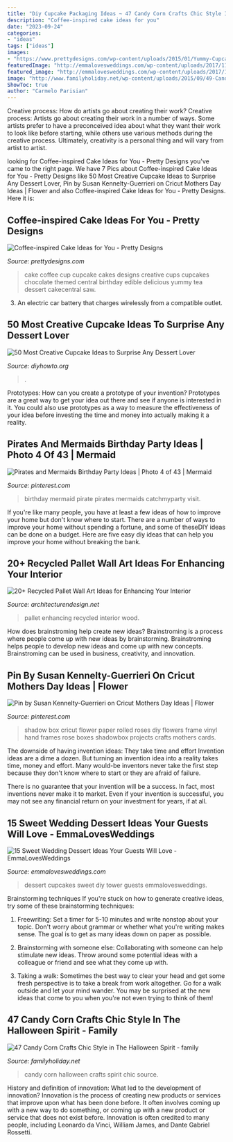 ```yaml
---
title: "Diy Cupcake Packaging Ideas ~ 47 Candy Corn Crafts Chic Style In The Halloween Spirit"
description: "Coffee-inspired cake ideas for you"
date: "2023-09-24"
categories:
- "ideas"
tags: ["ideas"]
images:
- "https://www.prettydesigns.com/wp-content/uploads/2015/01/Yummy-Cupcake.jpeg"
featuredImage: "http://emmalovesweddings.com/wp-content/uploads/2017/11/wedding-cupcakes-dessert-tower.jpg"
featured_image: "http://emmalovesweddings.com/wp-content/uploads/2017/11/wedding-cupcakes-dessert-tower.jpg"
image: "http://www.familyholiday.net/wp-content/uploads/2015/09/49-Candy-Corn-Crafts-Chic-Style-in-The-Halloween-Spirit-27.jpg"
ShowToc: true
author: "Carmelo Parisian"
---
```



Creative process: How do artists go about creating their work?
Creative process: Artists go about creating their work in a number of ways. Some artists prefer to have a preconceived idea about what they want their work to look like before starting, while others use various methods during the creative process. Ultimately, creativity is a personal thing and will vary from artist to artist.

	

		
looking for Coffee-inspired Cake Ideas for You - Pretty Designs you've came to the right page. We have 7 Pics about Coffee-inspired Cake Ideas for You - Pretty Designs like 50 Most Creative Cupcake Ideas to Surprise Any Dessert Lover, Pin by Susan Kennelty-Guerrieri on Cricut Mothers Day Ideas | Flower and also Coffee-inspired Cake Ideas for You - Pretty Designs. Here it is:
		
    
## Coffee-inspired Cake Ideas For You - Pretty Designs

<img loading=lazy src="https://www.prettydesigns.com/wp-content/uploads/2015/01/Yummy-Cupcake.jpeg" onerror="this.onerror=null;this.src='https://tse4.mm.bing.net/th?id=OIP.dxYiKz-P6ooUhF_oKqeCAQHaLG&amp;pid=15.1';" alt="Coffee-inspired Cake Ideas for You - Pretty Designs">

_Source: prettydesigns.com_

>cake coffee cup cupcake cakes designs creative cups cupcakes chocolate themed central birthday edible delicious yummy tea dessert cakecentral saw. 

	

3. An electric car battery that charges wirelessly from a compatible outlet. 

    
## 50 Most Creative Cupcake Ideas To Surprise Any Dessert Lover

<img loading=lazy src="http://www.diyhowto.org/wp-content/uploads/2015/12/DIYHowto-50-Most-Creative-Cupcake-Ideas-to-Surprise-Any-Dessert-Lover08-600x824.jpg" onerror="this.onerror=null;this.src='https://tse1.mm.bing.net/th?id=OIP.gLvqwFr3o88BR98lDHOL9AHaKK&amp;pid=15.1';" alt="50 Most Creative Cupcake Ideas to Surprise Any Dessert Lover">

_Source: diyhowto.org_

>. 

	

Prototypes: How can you create a prototype of your invention?
Prototypes are a great way to get your idea out there and see if anyone is interested in it. You could also use prototypes as a way to measure the effectiveness of your idea before investing the time and money into actually making it a reality.

    
## Pirates And Mermaids Birthday Party Ideas | Photo 4 Of 43 | Mermaid

<img loading=lazy src="https://i.pinimg.com/736x/65/11/c9/6511c9943252111af09069c504ddd05c--mermaid-birthday-party-ideas-pirate-birthday.jpg" onerror="this.onerror=null;this.src='https://tse1.mm.bing.net/th?id=OIP.GJPvSfGhHSFm7h71DVX1GQHaLr&amp;pid=15.1';" alt="Pirates and Mermaids Birthday Party Ideas | Photo 4 of 43 | Mermaid">

_Source: pinterest.com_

>birthday mermaid pirate pirates mermaids catchmyparty visit. 

	

If you're like many people, you have at least a few ideas of how to improve your home but don't know where to start. There are a number of ways to improve your home without spending a fortune, and some of theseDIY ideas can be done on a budget. Here are five easy diy ideas that can help you improve your home without breaking the bank.

    
## 20+ Recycled Pallet Wall Art Ideas For Enhancing Your Interior

<img loading=lazy src="https://cdn.architecturendesign.net/wp-content/uploads/2015/06/AD-Pallet-Wall-Art-16.jpg" onerror="this.onerror=null;this.src='https://tse1.mm.bing.net/th?id=OIP.DOnRNRgOuLXt9IxNSFn-eAHaJ4&amp;pid=15.1';" alt="20+ Recycled Pallet Wall Art Ideas for Enhancing Your Interior">

_Source: architecturendesign.net_

>pallet enhancing recycled interior wood. 

	

How does brainstroming help create new ideas?
Brainstroming is a process where people come up with new ideas by brainstorming. Brainstroming helps people to develop new ideas and come up with new concepts. Brainstroming can be used in business, creativity, and innovation.

    
## Pin By Susan Kennelty-Guerrieri On Cricut Mothers Day Ideas | Flower

<img loading=lazy src="https://i.pinimg.com/736x/b5/54/72/b55472bedcc2a914c7bfac63c26c0a97.jpg" onerror="this.onerror=null;this.src='https://tse4.mm.bing.net/th?id=OIP.5ZEGOvRbd42XK3XhVQpQXwHaJ4&amp;pid=15.1';" alt="Pin by Susan Kennelty-Guerrieri on Cricut Mothers Day Ideas | Flower">

_Source: pinterest.com_

>shadow box cricut flower paper rolled roses diy flowers frame vinyl hand frames rose boxes shadowbox projects crafts mothers cards. 

	

The downside of having invention ideas: They take time and effort
Invention ideas are a dime a dozen. But turning an invention idea into a reality takes time, money and effort.
Many would-be inventors never take the first step because they don't know where to start or they are afraid of failure.

There is no guarantee that your invention will be a success. In fact, most inventions never make it to market. Even if your invention is successful, you may not see any financial return on your investment for years, if at all.

    
## 15 Sweet Wedding Dessert Ideas Your Guests Will Love - EmmaLovesWeddings

<img loading=lazy src="http://emmalovesweddings.com/wp-content/uploads/2017/11/wedding-cupcakes-dessert-tower.jpg" onerror="this.onerror=null;this.src='https://tse1.mm.bing.net/th?id=OIP.9JAhsA2GCqYNpcWL8SLH_gHaLH&amp;pid=15.1';" alt="15 Sweet Wedding Dessert Ideas Your Guests Will Love - EmmaLovesWeddings">

_Source: emmalovesweddings.com_

>dessert cupcakes sweet diy tower guests emmalovesweddings. 

	

Brainstorming techniques
If you're stuck on how to generate creative ideas, try some of these brainstorming techniques:
1. Freewriting: Set a timer for 5-10 minutes and write nonstop about your topic. Don't worry about grammar or whether what you're writing makes sense. The goal is to get as many ideas down on paper as possible.

2. Brainstorming with someone else: Collaborating with someone can help stimulate new ideas. Throw around some potential ideas with a colleague or friend and see what they come up with.

3. Taking a walk: Sometimes the best way to clear your head and get some fresh perspective is to take a break from work altogether. Go for a walk outside and let your mind wander. You may be surprised at the new ideas that come to you when you're not even trying to think of them!

    
## 47 Candy Corn Crafts Chic Style In The Halloween Spirit - Family

<img loading=lazy src="http://www.familyholiday.net/wp-content/uploads/2015/09/49-Candy-Corn-Crafts-Chic-Style-in-The-Halloween-Spirit-27.jpg" onerror="this.onerror=null;this.src='https://tse2.mm.bing.net/th?id=OIP.mALXPCOJyZAttTwbbujVngHaLH&amp;pid=15.1';" alt="47 Candy Corn Crafts Chic Style in The Halloween Spirit - family">

_Source: familyholiday.net_

>candy corn halloween crafts spirit chic source. 

	

History and definition of innovation: What led to the development of innovation?
Innovation is the process of creating new products or services that improve upon what has been done before. It often involves coming up with a new way to do something, or coming up with a new product or service that does not exist before. Innovation is often credited to many people, including Leonardo da Vinci, William James, and Dante Gabriel Rossetti.

